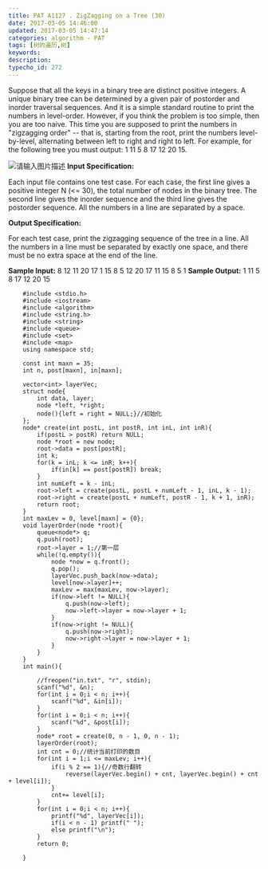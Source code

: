 ```yaml
---
title: PAT A1127 . ZigZagging on a Tree (30)
date: 2017-03-05 14:46:00
updated: 2017-03-05 14:47:14
categories: algorithm - PAT
tags: [树的遍历,树]
keywords:
description:
typecho_id: 272
---
```


Suppose that all the keys in a binary tree are distinct positive integers. A unique binary tree can be determined by a given pair of postorder and inorder traversal sequences. And it is a simple standard routine to print the numbers in level-order. However, if you think the problem is too simple, then you are too naive. This time you are supposed to print the numbers in "zigzagging order" -- that is, starting from the root, print the numbers level-by-level, alternating between left to right and right to left. For example, for the following tree you must output: 1 11 5 8 17 12 20 15.

![请输入图片描述][1]
**Input Specification:**

Each input file contains one test case. For each case, the first line gives a positive integer N (<= 30), the total number of nodes in the binary tree. The second line gives the inorder sequence and the third line gives the postorder sequence. All the numbers in a line are separated by a space.

**Output Specification:**

For each test case, print the zigzagging sequence of the tree in a line. All the numbers in a line must be separated by exactly one space, and there must be no extra space at the end of the line.

**Sample Input:**
8
12 11 20 17 1 15 8 5
12 20 17 11 15 8 5 1
**Sample Output:**
1 11 5 8 17 12 20 15
```
    #include <stdio.h>
    #include <iostream>
    #include <algorithm>
    #include <string.h>
    #include <string>
    #include <queue>
    #include <set>
    #include <map>
    using namespace std;
    
    const int maxn = 35;
    int n, post[maxn], in[maxn];
    
    vector<int> layerVec;
    struct node{
    	int data, layer;
    	node *left, *right;
    	node(){left = right = NULL;}//初始化
    };
    node* create(int postL, int postR, int inL, int inR){
    	if(postL > postR) return NULL;
    	node *root = new node;
    	root->data = post[postR];
    	int k;
    	for(k = inL; k <= inR; k++){
    		if(in[k] == post[postR]) break;
    	}
    	int numLeft = k - inL;
    	root->left = create(postL, postL + numLeft - 1, inL, k - 1);
    	root->right = create(postL + numLeft, postR - 1, k + 1, inR);
    	return root;
    }
    int maxLev = 0, level[maxn] = {0};
    void layerOrder(node *root){
    	queue<node*> q;
    	q.push(root);
    	root->layer = 1;//第一层
    	while(!q.empty()){
    		node *now = q.front();
    		q.pop();
    		layerVec.push_back(now->data);
    		level[now->layer]++;
    		maxLev = max(maxLev, now->layer);
    		if(now->left != NULL){
    			q.push(now->left);
    			now->left->layer = now->layer + 1;
    		}
    		if(now->right != NULL){
    			q.push(now->right);
    			now->right->layer = now->layer + 1;
    		}
    	}
    }
    int main(){
    	
    	//freopen("in.txt", "r", stdin);
    	scanf("%d", &n);
    	for(int i = 0;i < n; i++){
    		scanf("%d", &in[i]);
    	}
    	for(int i = 0;i < n; i++){
    		scanf("%d", &post[i]);
    	}
    	node* root = create(0, n - 1, 0, n - 1);
    	layerOrder(root);
    	int cnt = 0;//统计当前打印的数目
    	for(int i = 1;i <= maxLev; i++){
    		if(i % 2 == 1){//奇数行翻转
    			reverse(layerVec.begin() + cnt, layerVec.begin() + cnt + level[i]);
    		}
    		cnt+= level[i];
    	}
    	for(int i = 0;i < n; i++){
    		printf("%d", layerVec[i]);
    		if(i < n - 1) printf(" ");
    		else printf("\n");
    	}
    	return 0;
    
    }
```

  [1]: https://www.patest.cn/upload/nc_ol5xekjcdy4.jpg